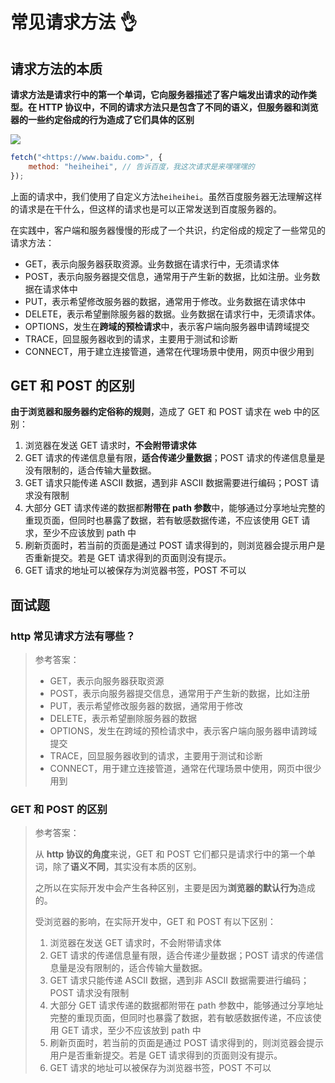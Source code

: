 # 常见请求方法 👌

## 请求方法的本质

**请求方法是请求行中的第一个单词，它向服务器描述了客户端发出请求的动作类型。在 HTTP 协议中，不同的请求方法只是包含了不同的语义，但服务器和浏览器的一些约定俗成的行为造成了它们具体的区别**

![](http://mdrs.yuanjin.tech/img/20210914102745.png)

```js
fetch("<https://www.baidu.com>", {
    method: "heiheihei", // 告诉百度，我这次请求是来嘿嘿嘿的
});
```

上面的请求中，我们使用了自定义方法`heiheihei`。虽然百度服务器无法理解这样的请求是在干什么，但这样的请求也是可以正常发送到百度服务器的。

在实践中，客户端和服务器慢慢的形成了一个共识，约定俗成的规定了一些常见的请求方法：

-   GET，表示向服务器获取资源。业务数据在请求行中，无须请求体
-   POST，表示向服务器提交信息，通常用于产生新的数据，比如注册。业务数据在请求体中
-   PUT，表示希望修改服务器的数据，通常用于修改。业务数据在请求体中
-   DELETE，表示希望删除服务器的数据。业务数据在请求行中，无须请求体。
-   OPTIONS，发生在**跨域的预检请求**中，表示客户端向服务器申请跨域提交
-   TRACE，回显服务器收到的请求，主要用于测试和诊断
-   CONNECT，用于建立连接管道，通常在代理场景中使用，网页中很少用到

## GET 和 POST 的区别

**由于浏览器和服务器约定俗称的规则**，造成了 GET 和 POST 请求在 web 中的区别：

1. 浏览器在发送 GET 请求时，**不会附带请求体**
2. GET 请求的传递信息量有限，**适合传递少量数据**；POST 请求的传递信息量是没有限制的，适合传输大量数据。
3. GET 请求只能传递 ASCII 数据，遇到非 ASCII 数据需要进行编码；POST 请求没有限制
4. 大部分 GET 请求传递的数据都**附带在 path 参数**中，能够通过分享地址完整的重现页面，但同时也暴露了数据，若有敏感数据传递，不应该使用 GET 请求，至少不应该放到 path 中
5. 刷新页面时，若当前的页面是通过 POST 请求得到的，则浏览器会提示用户是否重新提交。若是 GET 请求得到的页面则没有提示。
6. GET 请求的地址可以被保存为浏览器书签，POST 不可以

## 面试题

### http 常见请求方法有哪些？

> 参考答案：
>
> -   GET，表示向服务器获取资源
> -   POST，表示向服务器提交信息，通常用于产生新的数据，比如注册
> -   PUT，表示希望修改服务器的数据，通常用于修改
> -   DELETE，表示希望删除服务器的数据
> -   OPTIONS，发生在跨域的预检请求中，表示客户端向服务器申请跨域提交
> -   TRACE，回显服务器收到的请求，主要用于测试和诊断
> -   CONNECT，用于建立连接管道，通常在代理场景中使用，网页中很少用到

### GET 和 POST 的区别

> 参考答案：
>
> 从 **http 协议的角度**来说，GET 和 POST 它们都只是请求行中的第一个单词，除了**语义不同**，其实没有本质的区别。
>
> 之所以在实际开发中会产生各种区别，主要是因为**浏览器的默认行为**造成的。
>
> 受浏览器的影响，在实际开发中，GET 和 POST 有以下区别：
>
> 1. 浏览器在发送 GET 请求时，不会附带请求体
> 2. GET 请求的传递信息量有限，适合传递少量数据；POST 请求的传递信息量是没有限制的，适合传输大量数据。
> 3. GET 请求只能传递 ASCII 数据，遇到非 ASCII 数据需要进行编码；POST 请求没有限制
> 4. 大部分 GET 请求传递的数据都附带在 path 参数中，能够通过分享地址完整的重现页面，但同时也暴露了数据，若有敏感数据传递，不应该使用 GET 请求，至少不应该放到 path 中
> 5. 刷新页面时，若当前的页面是通过 POST 请求得到的，则浏览器会提示用户是否重新提交。若是 GET 请求得到的页面则没有提示。
> 6. GET 请求的地址可以被保存为浏览器书签，POST 不可以
